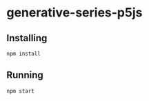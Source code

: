 # generative-series-p5js

## Installing

```bash
npm install
```

## Running

```bash
npm start
```
